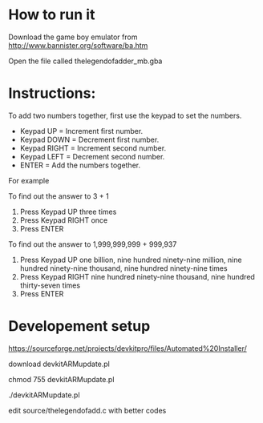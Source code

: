 How to run it
=============

Download the game boy emulator from http://www.bannister.org/software/ba.htm

Open the file called thelegendofadder_mb.gba

Instructions:
=============

To add two numbers together, first use the keypad to set the numbers.

* Keypad UP = Increment first number.
* Keypad DOWN = Decrement first number.
* Keypad RIGHT = Increment second number.
* Keypad LEFT = Decrement second number.
* ENTER = Add the numbers together.

For example

To find out the answer to 3 + 1

1. Press Keypad UP three times
2. Press Keypad RIGHT once
3. Press ENTER


To find out the answer to 1,999,999,999 + 999,937

1. Press Keypad UP one billion, nine hundred ninety-nine million, nine hundred ninety-nine thousand, nine hundred ninety-nine times
2. Press Keypad RIGHT nine hundred ninety-nine thousand, nine hundred thirty-seven times
3. Press ENTER


Developement setup
==================

https://sourceforge.net/projects/devkitpro/files/Automated%20Installer/

download devkitARMupdate.pl

chmod 755 devkitARMupdate.pl

./devkitARMupdate.pl

edit source/thelegendofadd.c with better codes
